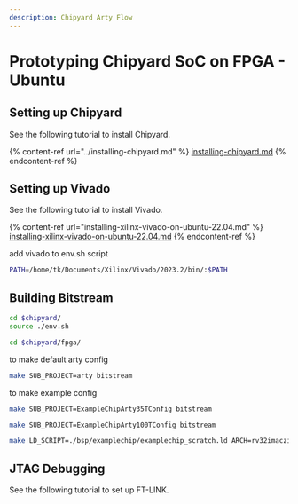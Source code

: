```yaml
---
description: Chipyard Arty Flow
---
```


# Prototyping Chipyard SoC on FPGA - Ubuntu

## Setting up Chipyard

See the following tutorial to install Chipyard.

{% content-ref url="../installing-chipyard.md" %}
[installing-chipyard.md](../installing-chipyard.md)
{% endcontent-ref %}



## Setting up Vivado

See the following tutorial to install Vivado.

{% content-ref url="installing-xilinx-vivado-on-ubuntu-22.04.md" %}
[installing-xilinx-vivado-on-ubuntu-22.04.md](installing-xilinx-vivado-on-ubuntu-22.04.md)
{% endcontent-ref %}

add vivado to env.sh script

```bash
PATH=/home/tk/Documents/Xilinx/Vivado/2023.2/bin/:$PATH
```



## Building Bitstream

```bash
cd $chipyard/
source ./env.sh
```

```bash
cd $chipyard/fpga/
```

to make default arty config

```bash
make SUB_PROJECT=arty bitstream
```

to make example config

```bash
make SUB_PROJECT=ExampleChipArty35TConfig bitstream
```

```bash
make SUB_PROJECT=ExampleChipArty100TConfig bitstream
```





```bash
make LD_SCRIPT=./bsp/examplechip/examplechip_scratch.ld ARCH=rv32imaczicsr ABI=ilp32
```





## JTAG Debugging

See the following tutorial to set up FT-LINK.



